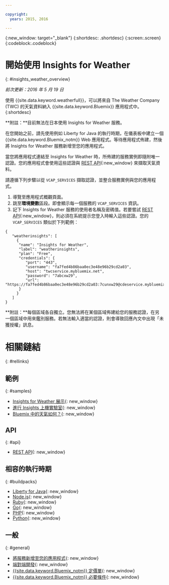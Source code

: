 ```yaml
---

copyright:
  years: 2015, 2016

---
```


{:new_window: target="_blank"}
{:shortdesc: .shortdesc}
{:screen:.screen}
{:codeblock:.codeblock}

# 開始使用 Insights for Weather
{: #insights_weather_overview}

*前次更新：2016 年 5 月 19 日*

使用 {{site.data.keyword.weatherfull}}，可以將來自 The Weather Company (TWC) 的天氣資料納入 {{site.data.keyword.Bluemix}} 應用程式中。
{:shortdesc}

**附註：**目前無法在日本使用 Insights for Weather 服務。

在您開始之前，請先使用例如 Liberty for Java 的執行時期，在儀表板中建立一個 {{site.data.keyword.Bluemix_notm}} Web 應用程式。等待應用程式佈建，然後將 Insights for Weather 服務新增至您的應用程式。

當您將應用程式連結至 Insights for Weather 時，所佈建的服務實例即隨附唯一認證。您的應用程式會使用這些認證與
[REST API](https://twcservice.{APPDomain}/rest-api-deprecated/){:new_window} 來擷取天氣資料。

請遵循下列步驟以從 `VCAP_SERVICES` 擷取認證，並整合服務實例與您的應用程式。

1. 導覽至應用程式概觀頁面。
2. 跳至**環境變數**區段。即會顯示每一個服務的 `VCAP_SERVICES` 資訊。
3. 記下 Insights for Weather 服務的使用者名稱及密碼值。若要嘗試 [REST API](https://twcservice.{APPDomain}/rest-api-deprecated/){:new_window}，則必須在系統提示您登入時輸入這些認證。您的 `VCAP_SERVICES` 類似於下列範例：

```
{
   "weatherinsights": [
     {
      "name": "Insights for Weather",
      "label": "weatherinsights",
      "plan": "Free",
      "credentials": {
         "port": "443",
         "username": "fa7fed4b86baa0ec3e48e96b29cd2a03",
         "host": "twcservice.mybluemix.net",
         "password": "7abcxw29",
         "url": "https://fa7fed4b86baa0ec3e48e96b29cd2a03:7cunxw29@cdeservice.mybluemix.net"
      }
     }
   ]
}
```

**附註：**每個區域各自獨立。您無法將在某個區域佈建給您的服務認證，在另一個區域中用來鑑別服務。若無法輸入適當的認證，則會導致回應內文中出現「未獲授權」訊息。 

# 相關鏈結
{: #rellinks}
## 範例
{: #samples}
* [Insights for Weather 展示](http://insights-for-weather-demo.mybluemix.net/){: new_window}
* [進行 Insights 上機實驗室](https://github.com/IBM-Bluemix/places-insights-lab){: new_window}
* [Bluemix 中的天氣如何？](https://developer.ibm.com/bluemix/2015/12/08/insights-weather-sample-overview){: new_window}

## API
{: #api}
* [REST API](https://twcservice.{APPDomain}/rest-api-deprecated/){: new_window}

## 相容的執行時期

{: #buildpacks}
* [Liberty for Java](https://console.{DomainName}/docs/runtimes/liberty/index.html){: new_window}
* [Node.js](https://console.{DomainName}/docs/runtimes/nodejs/index.html){: new_window}
* [Ruby](https://console.{DomainName}/docs/runtimes/ruby/index.html){: new_window}
* [Go](https://console.{DomainName}/docs/runtimes/go/index.html){: new_window}
* [PHP](https://console.{DomainName}/docs/runtimes/php/index.html){: new_window}
* [Python](https://console.{DomainName}/docs/runtimes/python/index.html){: new_window}

## 一般
{: #general}
* [將服務新增至您的應用程式](../reqnsi.html){: new_window}
* [端對端開發](https://console.{DomainName}/docs/cfapps/ee.html){: new_window}
* [{{site.data.keyword.Bluemix_notm}} 定價單](https://console.{DomainName}/pricing/){: new_window}
* [{{site.data.keyword.Bluemix_notm}} 必要條件](https://developer.ibm.com/bluemix/support/#prereqs){: new_window}
